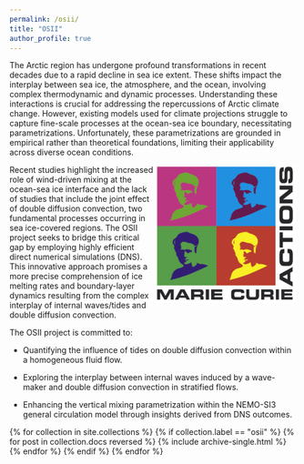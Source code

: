 ```yaml
---
permalink: /osii/
title: "OSII"
author_profile: true
---
```


The Arctic region has undergone profound transformations in recent decades due to a rapid decline in sea ice extent. These shifts impact the interplay between sea ice, the atmosphere, and the ocean, involving complex thermodynamic and dynamic processes. Understanding these interactions is crucial for addressing the repercussions of Arctic climate change. However, existing models used for climate projections struggle to capture fine-scale processes at the ocean-sea ice boundary, necessitating parametrizations. Unfortunately, these parametrizations are grounded in empirical rather than theoretical foundations, limiting their applicability across diverse ocean conditions.

<img src="/images/logo_marie-curie.jpg" align='right' width="250" />

Recent studies highlight the increased role of wind-driven mixing at the ocean-sea ice interface and the lack of studies that include the joint effect of double diffusion convection, two fundamental processes occurring in sea ice-covered regions. The OSII project seeks to bridge this critical gap by employing highly efficient direct numerical simulations (DNS). This innovative approach promises a more precise comprehension of ice melting rates and boundary-layer dynamics resulting from the complex interplay of internal waves/tides and double diffusion convection.

The OSII project is committed to:

- Quantifying the influence of tides on double diffusion convection within a homogeneous fluid flow.
- Exploring the interplay between internal waves induced by a wave-maker and double diffusion convection in stratified flows.

- Enhancing the vertical mixing parametrization within the NEMO-SI3 general circulation model through insights derived from DNS outcomes.


{% for collection in site.collections %}
{% if collection.label == "osii" %}
  {% for post in collection.docs reversed %}
      {% include archive-single.html %}
  {% endfor %}
{% endif %}
{% endfor %}
